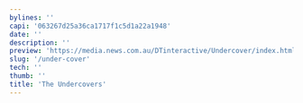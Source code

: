 ```yaml
---
bylines: ''
capi: '063267d25a36ca1717f1c5d1a22a1948'
date: ''
description: ''
preview: 'https://media.news.com.au/DTinteractive/Undercover/index.html  '
slug: '/under-cover'
tech: ''
thumb: ''
title: 'The Undercovers'
---
```

